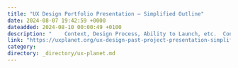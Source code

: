```yaml
---
title: "UX Design Portfolio Presentation — Simplified Outline"
date: 2024-08-07 19:42:59 +0000
dateadded: 2024-08-10 00:00:49 +0100
description: "    Context, Design Process, Ability to Launch, etc.  Continue reading on UX Planet »  "
link: "https://uxplanet.org/ux-design-past-project-presentation-simplified-outline-46a01909631e?source=rss----819cc2aaeee0---4"
category:
directory: _directory/ux-planet.md
---
```

